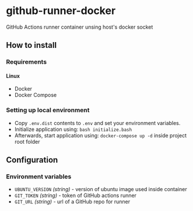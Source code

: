 # github-runner-docker

GitHub Actions runner container unsing host's docker socket 

## How to install

### Requirements

#### Linux

- Docker
- Docker Compose

### Setting up local environment

- Copy `.env.dist` contents to `.env` and set your environment variables.
- Initialize application using: `bash initialize.bash`
- Afterwards, start application using: `docker-compose up -d` inside project root folder

## Configuration

### Environment variables

- `UBUNTU_VERSION` _(string)_ - version of ubuntu image used inside container
- `GIT_TOKEN` _(string)_ - token of GitHub actions runner
- `GIT_URL` _(string)_ - url of a GitHub repo for runner
